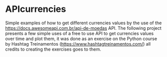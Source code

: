 # APIcurrencies
Simple examples of how to get different currencies values by the use of the  https://docs.awesomeapi.com.br/api-de-moedas API. 
The following project presents a few simple uses of a free to use API to get currencies values over time and plot them, it was done as an exercise on the Python course by Hashtag Treinamentos (https://www.hashtagtreinamentos.com/) all credits to creating the exercises goes to them.
